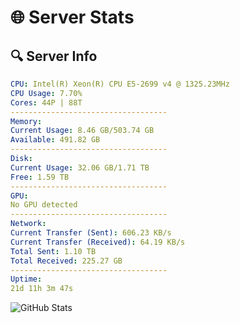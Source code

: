 # 🌐 Server Stats
## 🔍 Server Info
```yaml
CPU: Intel(R) Xeon(R) CPU E5-2699 v4 @ 1325.23MHz
CPU Usage: 7.70%
Cores: 44P | 88T
-----------------------------------
Memory:
Current Usage: 8.46 GB/503.74 GB
Available: 491.82 GB
-----------------------------------
Disk:
Current Usage: 32.06 GB/1.71 TB
Free: 1.59 TB
-----------------------------------
GPU:
No GPU detected
-----------------------------------
Network:
Current Transfer (Sent): 606.23 KB/s
Current Transfer (Received): 64.19 KB/s
Total Sent: 1.10 TB
Total Received: 225.27 GB
-----------------------------------
Uptime:
21d 11h 3m 47s
```
![GitHub Stats](https://img.shields.io/badge/Updated-2025-05-11_04:12:35-blue)